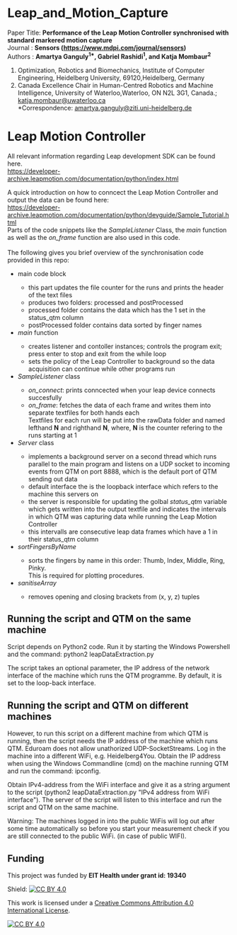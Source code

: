 # Leap_and_Motion_Capture

Paper Title: <b>Performance of the Leap Motion Controller synchronised with standard markered motion capture</b><br>
Journal    : <b>Sensors (https://www.mdpi.com/journal/sensors)</b><br>
Authors    : <b>Amartya Ganguly<sup>1*</sup>, Gabriel Rashidi<sup>1</sup>, and Katja Mombaur<sup>2</sup> </b><br>

1. Optimization, Robotics and Biomechanics, Institute of Computer Engineering, Heidelberg University, 69120,Heidelberg, Germany<br>
2. Canada Excellence Chair in Human-Centred Robotics and Machine Intelligence, University of Waterloo,Waterloo, ON N2L 3G1, Canada.;
katja.mombaur@uwaterloo.ca<br>
*Correspondence: amartya.ganguly@ziti.uni-heidelberg.de<br>

# Leap Motion Controller
All relevant information regarding Leap development SDK can be found here.<br>
https://developer-archive.leapmotion.com/documentation/python/index.html

A quick introduction on how to conncect the Leap Motion Controller and output the data can be found here:<br>
https://developer-archive.leapmotion.com/documentation/python/devguide/Sample_Tutorial.html <br>
Parts of the code snippets like the *SampleListener* Class, the *main* function as well as the *on_frame* function are also used in this code.<br><br>
The following gives you brief overview of the synchronisation code provided in this repo:<br>
<ul>
  
  <li>main code block</li>
  <ul>
    <li> this part updates the file counter for the runs and prints the header of the text files<br>
    <li> produces two folders: processed and postProcessed<br>
    <li> processed folder contains the data which has the 1 set in the status_qtm column<br>
    <li> postProcessed folder contains data sorted by finger names</li>
  </ul>
  
  <li> <em>main</em> function</li>
  <ul>
    <li> creates listener and contoller instances; controls the program exit; press enter to stop and exit from the while loop<br> 
    <li> sets the policy of the Leap Controller to background so the data acquisition can continue while other programs run</li>
  </ul>
  
  <li> <em>SampleListener</em> class</li>
  <ul>
    <li> <em>on_connect</em>: prints conncected when your leap device connects succesfully</li>
    <li> <em>on_frame</em>: fetches the data of each frame and writes them into separate textfiles for both hands each<br>
      Textfiles for each run will be put into the rawData folder and named lefthand <b>N</b> and righthand <b>N</b>, where, <b>N</b> is the counter refering to the runs starting at 1</li>
      </ul>
      
  <li> <em>Server</em> class</li>
  <ul>
    <li> implements a background server on a second thread which runs parallel to the main program and listens on a UDP socket to incoming events from QTM on port 8888, which is the default port of QTM sending out data</li>
    <li> default interface the is the loopback interface which refers to the machine this servers on</li>
    <if no parameters are given the program will use default confgurations</li>
    <li> the server is responsible for updating the golbal <em>status_qtm</em> variable which gets written into the output textfile and indicates the intervals in which QTM was capturing data while running the Leap Motion Controller</li>
    <li> this intervalls are consecutive leap data frames which have a 1 in their status_qtm column</li>
  </ul>
  
  <li> <em>sortFingersByName</em></li>
  <ul>
    <li> sorts the fingers by name in this order: Thumb, Index, Middle, Ring, Pinky.<br>This is required for plotting procedures.</li>
  </ul>
  
  <li> <em>sanitiseArray</em></li>
  <ul>
    <li> removes opening and closing brackets from (x, y, z) tuples </li>
  </ul>
  
</ul>
  

Running the script and QTM on the same machine
------------------------------------------
Script depends on Python2 code. Run it by starting the Windows Powershell and the command: python2 leapDataExtraction.py

The script takes an optional parameter, the IP address of the network interface of the machine which runs the QTM programme. By default, it is set to the loop-back interface. 

Running the script and QTM on different machines
--------------------------------------------
However, to run this script on a different machine from which QTM is running, then the script needs the IP address of the machine which runs QTM. Eduroam does not allow unathorized UDP-SocketStreams. Log in the machine into a different WiFi, e.g. Heidelberg4You. Obtain the IP address when using the Windows Commandline (cmd) on the machine running QTM and run the command: ipconfig. 

Obtain IPv4-address from the WiFi interface and give it as a string argument to the script (python2 leapDataExtraction.py "IPv4 address from WiFi interface"). The server of the script will listen to this interface and run the script and QTM on the same machine. 

Warning: The machines logged in into the public WiFis will log out after some time automatically so before you start your measurement check if you are still connected to the public WiFi. (in case of public WIFI).




Funding
-------

This project was funded by <b>EIT Health under grant id: 19340</b>



Shield: [![CC BY 4.0][cc-by-shield]][cc-by]

This work is licensed under a
[Creative Commons Attribution 4.0 International License][cc-by].

[![CC BY 4.0][cc-by-image]][cc-by]

[cc-by]: http://creativecommons.org/licenses/by/4.0/
[cc-by-image]: https://i.creativecommons.org/l/by/4.0/88x31.png
[cc-by-shield]: https://img.shields.io/badge/License-CC%20BY%204.0-lightgrey.svg
